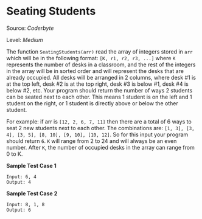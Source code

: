 # Seating Students

Source: *Coderbyte*

Level: *Medium*

The function `SeatingStudents(arr)` read the array of integers stored in `arr` which will be in the 
following format: `[K, r1, r2, r3, ...]` where `K` represents the number of desks in a classroom, 
and the rest of the integers in the array will be in sorted order and will represent the desks
 that are already occupied. All desks will be arranged in 2 columns, 
 where desk #1 is at the top left, desk #2 is at the top right, desk #3 is below #1, desk #4 is below #2, etc. 
 Your program should return the number of ways 2 students can be seated next to each other. 
 This means 1 student is on the left and 1 student on the right, or 1 student is directly above or below the other student.
 
 For example: if arr is `[12, 2, 6, 7, 11]` then there are a total of 6 ways to seat 2 new students next to each other. The combinations are: `[1, 3], [3, 4], [3, 5], [8, 10], [9, 10], [10, 12]`. So for this input your program should return `6`. `K` will range from 2 to 24 and will always be an even number. After `K`, the number of occupied desks in the array can range from 0 to K. 

**Sample Test Case 1**
```
Input: 6, 4
Output: 4
```

**Sample Test Case 2**
```
Input: 8, 1, 8
Output: 6
```